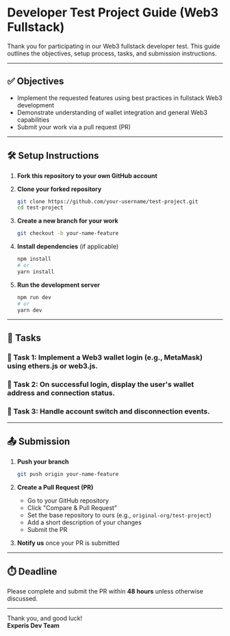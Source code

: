 
# Developer Test Project Guide (Web3 Fullstack)

Thank you for participating in our Web3 fullstack developer test. This guide outlines the objectives, setup process, tasks, and submission instructions.

---

## ✅ Objectives

- Implement the requested features using best practices in fullstack Web3 development
- Demonstrate understanding of wallet integration and general Web3 capabilities
- Submit your work via a pull request (PR)

---

## 🛠️ Setup Instructions

1. **Fork this repository to your own GitHub account**

2. **Clone your forked repository**
   ```bash
   git clone https://github.com/your-username/test-project.git
   cd test-project
   ```

3. **Create a new branch for your work**
   ```bash
   git checkout -b your-name-feature
   ```

4. **Install dependencies** (if applicable)
   ```bash
   npm install
   # or
   yarn install
   ```

5. **Run the development server**
   ```bash
   npm run dev
   # or
   yarn dev
   ```

---

## 🚀 Tasks

### 🔹 Task 1: Implement a Web3 wallet login (e.g., MetaMask) using ethers.js or web3.js.

### 🔹 Task 2: On successful login, display the user's wallet address and connection status.

### 🔹 Task 3: Handle account switch and disconnection events.

---

## 📤 Submission

1. **Push your branch**
   ```bash
   git push origin your-name-feature
   ```

2. **Create a Pull Request (PR)**
   - Go to your GitHub repository
   - Click "Compare & Pull Request"
   - Set the base repository to ours (e.g., `original-org/test-project`)
   - Add a short description of your changes
   - Submit the PR

3. **Notify us** once your PR is submitted

---

## ⏱️ Deadline

Please complete and submit the PR within **48 hours** unless otherwise discussed.

---

Thank you, and good luck!  
**Experis Dev Team**
